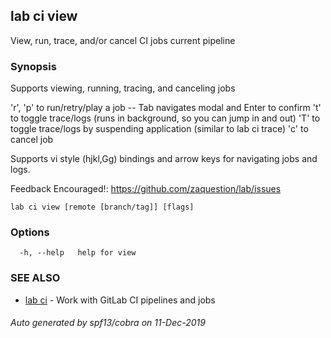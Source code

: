 ## lab ci view

View, run, trace, and/or cancel CI jobs current pipeline

### Synopsis

Supports viewing, running, tracing, and canceling jobs

'r', 'p' to run/retry/play a job -- Tab navigates modal and Enter to confirm
't' to toggle trace/logs (runs in background, so you can jump in and out)
'T' to toggle trace/logs by suspending application (similar to lab ci trace)
'c' to cancel job

Supports vi style (hjkl,Gg) bindings and arrow keys for navigating jobs and logs.

Feedback Encouraged!: https://github.com/zaquestion/lab/issues

```
lab ci view [remote [branch/tag]] [flags]
```

### Options

```
  -h, --help   help for view
```

### SEE ALSO

* [lab ci](lab_ci.md)	 - Work with GitLab CI pipelines and jobs

###### Auto generated by spf13/cobra on 11-Dec-2019
